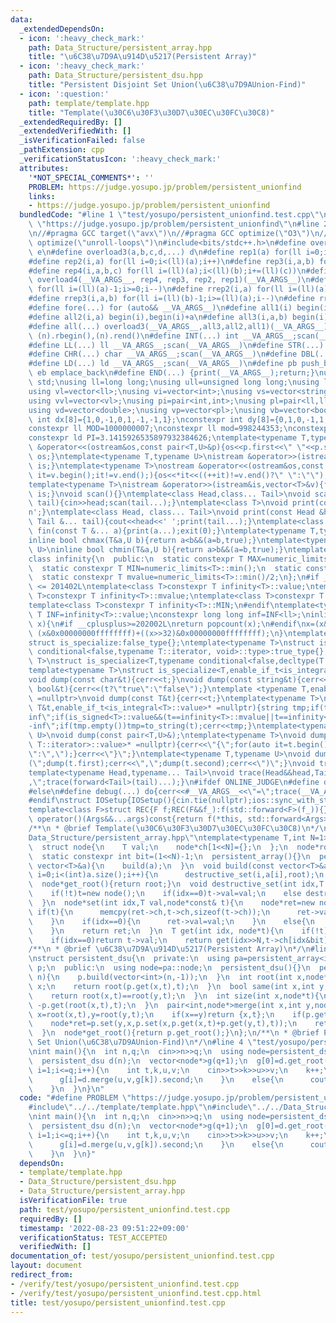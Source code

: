 ```yaml
---
data:
  _extendedDependsOn:
  - icon: ':heavy_check_mark:'
    path: Data_Structure/persistent_array.hpp
    title: "\u6C38\u7D9A\u914D\u5217(Persistent Array)"
  - icon: ':heavy_check_mark:'
    path: Data_Structure/persistent_dsu.hpp
    title: "Persistent Disjoint Set Union(\u6C38\u7D9AUnion-Find)"
  - icon: ':question:'
    path: template/template.hpp
    title: "Template(\u30C6\u30F3\u30D7\u30EC\u30FC\u30C8)"
  _extendedRequiredBy: []
  _extendedVerifiedWith: []
  _isVerificationFailed: false
  _pathExtension: cpp
  _verificationStatusIcon: ':heavy_check_mark:'
  attributes:
    '*NOT_SPECIAL_COMMENTS*': ''
    PROBLEM: https://judge.yosupo.jp/problem/persistent_unionfind
    links:
    - https://judge.yosupo.jp/problem/persistent_unionfind
  bundledCode: "#line 1 \"test/yosupo/persistent_unionfind.test.cpp\"\n#define PROBLEM\
    \ \"https://judge.yosupo.jp/problem/persistent_unionfind\"\n#line 2 \"template/template.hpp\"\
    \n//#pragma GCC target(\"avx\")\n//#pragma GCC optimize(\"O3\")\n//#pragma GCC\
    \ optimize(\"unroll-loops\")\n#include<bits/stdc++.h>\n#define overload4(a,b,c,d,e,...)\
    \ e\n#define overload3(a,b,c,d,...) d\n#define rep1(a) for(ll i=0;i<(ll)(a);i++)\n\
    #define rep2(i,a) for(ll i=0;i<(ll)(a);i++)\n#define rep3(i,a,b) for(ll i=(ll)(a);i<(ll)(b);i++)\n\
    #define rep4(i,a,b,c) for(ll i=(ll)(a);i<(ll)(b);i+=(ll)(c))\n#define rep(...)\
    \ overload4(__VA_ARGS__, rep4, rep3, rep2, rep1)(__VA_ARGS__)\n#define rrep1(a)\
    \ for(ll i=(ll)(a)-1;i>=0;i--)\n#define rrep2(i,a) for(ll i=(ll)(a)-1;i>=0;i--)\n\
    #define rrep3(i,a,b) for(ll i=(ll)(b)-1;i>=(ll)(a);i--)\n#define rrep(...) overload3(__VA_ARGS__,rrep3,rrep2,rrep1)(__VA_ARGS__)\n\
    #define fore(...) for (auto&& __VA_ARGS__)\n#define all1(i) begin(i),end(i)\n\
    #define all2(i,a) begin(i),begin(i)+a\n#define all3(i,a,b) begin(i)+a,begin(i)+b\n\
    #define all(...) overload3(__VA_ARGS__,all3,all2,all1)(__VA_ARGS__)\n#define rall(n)\
    \ (n).rbegin(),(n).rend()\n#define INT(...) int __VA_ARGS__;scan(__VA_ARGS__)\n\
    #define LL(...) ll __VA_ARGS__;scan(__VA_ARGS__)\n#define STR(...) string __VA_ARGS__;scan(__VA_ARGS__)\n\
    #define CHR(...) char __VA_ARGS__;scan(__VA_ARGS__)\n#define DBL(...) double __VA_ARGS__;scan(__VA_ARGS__)\n\
    #define LD(...) ld __VA_ARGS__;scan(__VA_ARGS__)\n#define pb push_back\n#define\
    \ eb emplace_back\n#define END(...) {print(__VA_ARGS__);return;}\nusing namespace\
    \ std;\nusing ll=long long;\nusing ull=unsigned long long;\nusing ld=long double;\n\
    using vl=vector<ll>;\nusing vi=vector<int>;\nusing vs=vector<string>;\nusing vc=vector<char>;\n\
    using vvl=vector<vl>;\nusing pi=pair<int,int>;\nusing pl=pair<ll,ll>;\nusing vvc=vector<vc>;\n\
    using vd=vector<double>;\nusing vp=vector<pl>;\nusing vb=vector<bool>;\nconstexpr\
    \ int dx[8]={1,0,-1,0,1,-1,-1,1};\nconstexpr int dy[8]={0,1,0,-1,1,1,-1,-1};\n\
    constexpr ll MOD=1000000007;\nconstexpr ll mod=998244353;\nconstexpr ld EPS=1e-8;\n\
    constexpr ld PI=3.1415926535897932384626;\ntemplate<typename T,typename U>\nostream\
    \ &operator<<(ostream&os,const pair<T,U>&p){os<<p.first<<\" \"<<p.second;return\
    \ os;}\ntemplate<typename T,typename U>\nistream &operator>>(istream&is,pair<T,U>&p){is>>p.first>>p.second;return\
    \ is;}\ntemplate<typename T>\nostream &operator<<(ostream&os,const vector<T>&v){for(auto\
    \ it=v.begin();it!=v.end();){os<<*it<<((++it)!=v.end()?\" \":\"\");}return os;}\n\
    template<typename T>\nistream &operator>>(istream&is,vector<T>&v){for(T &in:v){is>>in;}return\
    \ is;}\nvoid scan(){}\ntemplate<class Head,class... Tail>\nvoid scan(Head&head,Tail&...\
    \ tail){cin>>head;scan(tail...);}\ntemplate<class T>\nvoid print(const T &t){cout<<t<<'\\\
    n';}\ntemplate<class Head, class... Tail>\nvoid print(const Head &head, const\
    \ Tail &... tail){cout<<head<<' ';print(tail...);}\ntemplate<class... T>\nvoid\
    \ fin(const T &... a){print(a...);exit(0);}\ntemplate<typename T,typename U>\n\
    inline bool chmax(T&a,U b){return a<b&&(a=b,true);}\ntemplate<typename T,typename\
    \ U>\ninline bool chmin(T&a,U b){return a>b&&(a=b,true);}\ntemplate<typename T>\n\
    class infinity{\n  public:\n  static constexpr T MAX=numeric_limits<T>::max();\n\
    \  static constexpr T MIN=numeric_limits<T>::min();\n  static constexpr T value=numeric_limits<T>::max()/2;\n\
    \  static constexpr T mvalue=numeric_limits<T>::min()/2;\n};\n#if __cplusplus\
    \ <= 201402L\ntemplate<class T>constexpr T infinity<T>::value;\ntemplate<class\
    \ T>constexpr T infinity<T>::mvalue;\ntemplate<class T>constexpr T infinity<T>::MAX;\n\
    template<class T>constexpr T infinity<T>::MIN;\n#endif\ntemplate<typename T>constexpr\
    \ T INF=infinity<T>::value;\nconstexpr long long inf=INF<ll>;\ninline int popcnt(ull\
    \ x){\n#if __cplusplus>=202002L\nreturn popcount(x);\n#endif\nx=(x&0x5555555555555555)+((x>>1)&0x5555555555555555);x=(x&0x3333333333333333)+((x>>2)&0x3333333333333333);x=(x&0x0f0f0f0f0f0f0f0f)+((x>>4)&0x0f0f0f0f0f0f0f0f);x=(x&0x00ff00ff00ff00ff)+((x>>8)&0x00ff00ff00ff00ff);x=(x&0x0000ffff0000ffff)+((x>>16)&0x0000ffff0000ffff);return\
    \ (x&0x00000000ffffffff)+((x>>32)&0x00000000ffffffff);\n}\ntemplate<typename T,typename=void>\n\
    struct is_specialize:false_type{};\ntemplate<typename T>\nstruct is_specialize<T,typename\
    \ conditional<false,typename T::iterator, void>::type>:true_type{};\ntemplate<typename\
    \ T>\nstruct is_specialize<T,typename conditional<false,decltype(T::first),void>::type>:true_type{};\n\
    template<typename T>\nstruct is_specialize<T,enable_if_t<is_integral<T>::value,void>>:true_type{};\n\
    void dump(const char&t){cerr<<t;}\nvoid dump(const string&t){cerr<<t;}\nvoid dump(const\
    \ bool&t){cerr<<(t?\"true\":\"false\");}\ntemplate <typename T,enable_if_t<!is_specialize<T>::value,nullptr_t>\
    \ =nullptr>\nvoid dump(const T&t){cerr<<t;}\ntemplate<typename T>\nvoid dump(const\
    \ T&t,enable_if_t<is_integral<T>::value>* =nullptr){string tmp;if(t==infinity<T>::value||t==infinity<T>::MAX)tmp=\"\
    inf\";if(is_signed<T>::value&&(t==infinity<T>::mvalue||t==infinity<T>::MIN))tmp=\"\
    -inf\";if(tmp.empty())tmp=to_string(t);cerr<<tmp;}\ntemplate<typename T,typename\
    \ U>\nvoid dump(const pair<T,U>&);\ntemplate<typename T>\nvoid dump(const T&t,enable_if_t<!is_void<typename\
    \ T::iterator>::value>* =nullptr){cerr<<\"{\";for(auto it=t.begin();it!=t.end();){dump(*it);cerr<<(++it==t.end()?\"\
    \":\",\");}cerr<<\"}\";}\ntemplate<typename T,typename U>\nvoid dump(const pair<T,U>&t){cerr<<\"\
    (\";dump(t.first);cerr<<\",\";dump(t.second);cerr<<\")\";}\nvoid trace(){cerr<<endl;}\n\
    template<typename Head,typename... Tail>\nvoid trace(Head&&head,Tail&&... tail){dump(head);if(sizeof...(tail))cerr<<\"\
    ,\";trace(forward<Tail>(tail)...);}\n#ifdef ONLINE_JUDGE\n#define debug(...) (void(0))\n\
    #else\n#define debug(...) do{cerr<<#__VA_ARGS__<<\"=\";trace(__VA_ARGS__);}while(0)\n\
    #endif\nstruct IOSetup{IOSetup(){cin.tie(nullptr);ios::sync_with_stdio(false);cout.tie(0);cout<<fixed<<setprecision(12);cerr<<fixed<<setprecision(12);}};\n\
    template<class F>struct REC{F f;REC(F&&f_):f(std::forward<F>(f_)){}template<class...Args>auto\
    \ operator()(Args&&...args)const{return f(*this, std::forward<Args>(args)...);}};\n\
    /**\n * @brief Template(\u30C6\u30F3\u30D7\u30EC\u30FC\u30C8)\n*/\n#line 2 \"\
    Data_Structure/persistent_array.hpp\"\ntemplate<typename T,int N=1>\nstruct persistent_array{\n\
    \  struct node{\n    T val;\n    node*ch[1<<N]={};\n  };\n  node*root=nullptr;\n\
    \  static constexpr int bit=(1<<N)-1;\n  persistent_array(){}\n  persistent_array(const\
    \ vector<T>&a){\n    build(a);\n  }\n  void build(const vector<T>&a){\n    for(int\
    \ i=0;i<(int)a.size();i++){\n      destructive_set(i,a[i],root);\n    }\n  }\n\
    \  node*get_root(){return root;}\n  void destructive_set(int idx,T val,node*&t){\n\
    \    if(!t)t=new node();\n    if(idx==0)t->val=val;\n    else destructive_set(idx>>N,val,t->ch[idx&bit]);\n\
    \  }\n  node*set(int idx,T val,node*const& t){\n    node*ret=new node();\n   \
    \ if(t){\n      memcpy(ret->ch,t->ch,sizeof(t->ch));\n      ret->val=t->val;\n\
    \    }\n    if(idx==0){\n      ret->val=val;\n    }\n    else{\n      ret->ch[idx&bit]=set(idx>>N,val,ret->ch[idx&bit]);\n\
    \    }\n    return ret;\n  }\n  T get(int idx, node*t){\n    if(!t)return 0;\n\
    \    if(idx==0)return t->val;\n    return get(idx>>N,t->ch[idx&bit]);\n  }\n};\n\
    /**\n * @brief \u6C38\u7D9A\u914D\u5217(Persistent Array)\n*/\n#line 3 \"Data_Structure/persistent_dsu.hpp\"\
    \nstruct persistent_dsu{\n  private:\n  using pa=persistent_array<int,2>;\n  pa\
    \ p;\n  public:\n  using node=pa::node;\n  persistent_dsu(){}\n  persistent_dsu(int\
    \ n){\n    p.build(vector<int>(n,-1));\n  }\n  int root(int x,node*t){\n    if(p.get(x,t)<0)return\
    \ x;\n    return root(p.get(x,t),t);\n  }\n  bool same(int x,int y,node*t){\n\
    \    return root(x,t)==root(y,t);\n  }\n  int size(int x,node*t){\n    return\
    \ -p.get(root(x,t),t);\n  }\n  pair<int,node*>merge(int x,int y,node*t){\n   \
    \ x=root(x,t),y=root(y,t);\n    if(x==y)return {x,t};\n    if(p.get(x,t)>p.get(y,t))swap(x,y);\n\
    \    node*ret=p.set(y,x,p.set(x,p.get(x,t)+p.get(y,t),t));\n    return {x,ret};\n\
    \  }\n  node*get_root(){return p.get_root();}\n};\n/**\n * @brief Persistent Disjoint\
    \ Set Union(\u6C38\u7D9AUnion-Find)\n*/\n#line 4 \"test/yosupo/persistent_unionfind.test.cpp\"\
    \nint main(){\n  int n,q;\n  cin>>n>>q;\n  using node=persistent_dsu::node;\n\
    \  persistent_dsu d(n);\n  vector<node*>g(q+1);\n  g[0]=d.get_root();\n  for(int\
    \ i=1;i<=q;i++){\n    int t,k,u,v;\n    cin>>t>>k>>u>>v;\n    k++;\n    if(t==0){\n\
    \      g[i]=d.merge(u,v,g[k]).second;\n    }\n    else{\n      cout<<d.same(u,v,g[k])<<endl;\n\
    \    }\n  }\n}\n"
  code: "#define PROBLEM \"https://judge.yosupo.jp/problem/persistent_unionfind\"\n\
    #include\"../../template/template.hpp\"\n#include\"../../Data_Structure/persistent_dsu.hpp\"\
    \nint main(){\n  int n,q;\n  cin>>n>>q;\n  using node=persistent_dsu::node;\n\
    \  persistent_dsu d(n);\n  vector<node*>g(q+1);\n  g[0]=d.get_root();\n  for(int\
    \ i=1;i<=q;i++){\n    int t,k,u,v;\n    cin>>t>>k>>u>>v;\n    k++;\n    if(t==0){\n\
    \      g[i]=d.merge(u,v,g[k]).second;\n    }\n    else{\n      cout<<d.same(u,v,g[k])<<endl;\n\
    \    }\n  }\n}"
  dependsOn:
  - template/template.hpp
  - Data_Structure/persistent_dsu.hpp
  - Data_Structure/persistent_array.hpp
  isVerificationFile: true
  path: test/yosupo/persistent_unionfind.test.cpp
  requiredBy: []
  timestamp: '2022-08-23 09:51:22+09:00'
  verificationStatus: TEST_ACCEPTED
  verifiedWith: []
documentation_of: test/yosupo/persistent_unionfind.test.cpp
layout: document
redirect_from:
- /verify/test/yosupo/persistent_unionfind.test.cpp
- /verify/test/yosupo/persistent_unionfind.test.cpp.html
title: test/yosupo/persistent_unionfind.test.cpp
---
```

